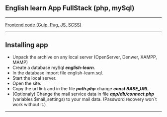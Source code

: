 ## English learn App FullStack (php, mySql)

---
[Frontend code (Gulp, Pug, JS, SCSS)](https://github.com/lelickau/english-app-gulp)

---

## Installing app
- Unpack the archive on any local server (OpenServer, Denwer, XAMPP, MAMP)
- Create a database mySql _**english-learn**_.
- In the database import file english-learn.sql.
- Start the local server.
- Open the site.
- Copy the url link and in the file _**path.php**_ change _**const BASE_URL**_.
- (Optionaly) Change the mail service data in file _**app/db/connect.php**_ (variables $mail_settings) to your mail data. (Password recovery won`t work without it.)

---




